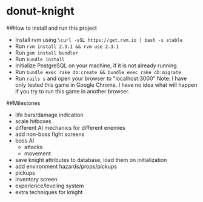 # donut-knight

##How to install and run this project
- Install rvm using `\curl -sSL https://get.rvm.io | bash -s stable`
- Run `rvm install 2.3.1 && rvm use 2.3.1`
- Run `gem install bundler`
- Run `bundle install`
- Initialize PostgreSQL on your machine, if it is not already running.
- Run `bundle exec rake db:create && bundle exec rake db:migrate`
- Run `rails s` and open your browser to "localhost:3000"
Note: I have only tested this game in Google Chrome. I have no idea what will happen if you try to run this game in another browser.

##Milestones
* life bars/damage indication
* scale hitboxes
* different AI mechanics for different enemies
* add non-boss fight screens
* boss AI
	* attacks
	* movement
* save knight attributes to database, load them on initialization
* add environment hazards/props/pickups
* pickups
* inventory screen
* experience/leveling system
* extra techniques for knight
